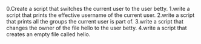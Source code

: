 0.Create a script that switches the current user to the user betty.
1.write a script that prints the effective username of the current user.
2.write a script that prints all the groups the current user is part of.
3.write a script that changes the owner of the file hello to the user betty.
4.write a script that creates an empty file called hello.
